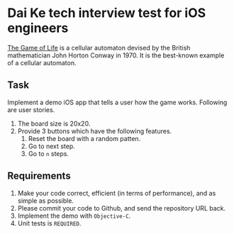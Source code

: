 # Dai Ke tech interview test for iOS engineers

[The Game of Life](https://en.wikipedia.org/wiki/Conway%27s_Game_of_Life) is a cellular automaton devised by the British mathematician   John Horton Conway   in 1970.   It is the best-known example of a cellular automaton.

## Task

Implement a demo iOS app that tells a user how the game works. Following are user stories.

1. The board size is 20x20.
2. Provide 3 buttons which have the following features.
   1. Reset the board with a random patten.
   2. Go to next step.
   3. Go to `n` steps.

## Requirements

1. Make your code correct, efficient (in terms of performance), and as simple as possible.
2. Please commit your code to Github, and send the repository URL back.
3. Implement the demo with `Objective-C`.
4. Unit tests is `REQUIRED`.
